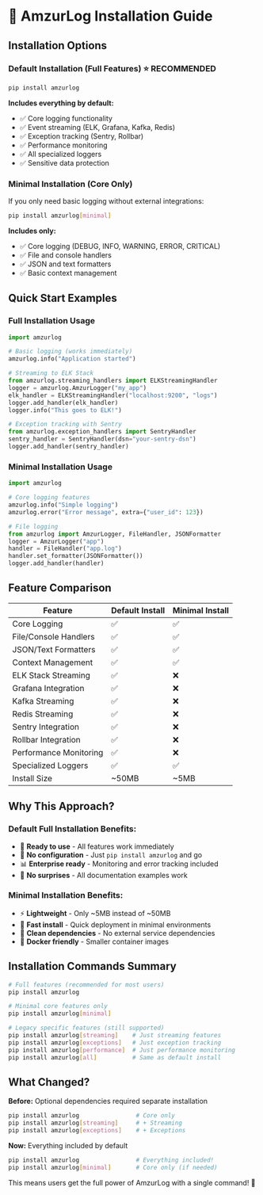 # 🚀 AmzurLog Installation Guide

## Installation Options

### Default Installation (Full Features) ⭐ **RECOMMENDED**

```bash
pip install amzurlog
```

**Includes everything by default:**
- ✅ Core logging functionality
- ✅ Event streaming (ELK, Grafana, Kafka, Redis)
- ✅ Exception tracking (Sentry, Rollbar)
- ✅ Performance monitoring
- ✅ All specialized loggers
- ✅ Sensitive data protection

### Minimal Installation (Core Only)

If you only need basic logging without external integrations:

```bash
pip install amzurlog[minimal]
```

**Includes only:**
- ✅ Core logging (DEBUG, INFO, WARNING, ERROR, CRITICAL)
- ✅ File and console handlers
- ✅ JSON and text formatters
- ✅ Basic context management

## Quick Start Examples

### Full Installation Usage

```python
import amzurlog

# Basic logging (works immediately)
amzurlog.info("Application started")

# Streaming to ELK Stack
from amzurlog.streaming_handlers import ELKStreamingHandler
logger = amzurlog.AmzurLogger("my_app")
elk_handler = ELKStreamingHandler("localhost:9200", "logs")
logger.add_handler(elk_handler)
logger.info("This goes to ELK!")

# Exception tracking with Sentry
from amzurlog.exception_handlers import SentryHandler
sentry_handler = SentryHandler(dsn="your-sentry-dsn")
logger.add_handler(sentry_handler)
```

### Minimal Installation Usage

```python
import amzurlog

# Core logging features
amzurlog.info("Simple logging")
amzurlog.error("Error message", extra={"user_id": 123})

# File logging
from amzurlog import AmzurLogger, FileHandler, JSONFormatter
logger = AmzurLogger("app")
handler = FileHandler("app.log")
handler.set_formatter(JSONFormatter())
logger.add_handler(handler)
```

## Feature Comparison

| Feature | Default Install | Minimal Install |
|---------|----------------|-----------------|
| Core Logging | ✅ | ✅ |
| File/Console Handlers | ✅ | ✅ |
| JSON/Text Formatters | ✅ | ✅ |
| Context Management | ✅ | ✅ |
| ELK Stack Streaming | ✅ | ❌ |
| Grafana Integration | ✅ | ❌ |
| Kafka Streaming | ✅ | ❌ |
| Redis Streaming | ✅ | ❌ |
| Sentry Integration | ✅ | ❌ |
| Rollbar Integration | ✅ | ❌ |
| Performance Monitoring | ✅ | ❌ |
| Specialized Loggers | ✅ | ✅ |
| Install Size | ~50MB | ~5MB |

## Why This Approach?

### Default Full Installation Benefits:
- 🎯 **Ready to use** - All features work immediately
- 🚀 **No configuration** - Just `pip install amzurlog` and go
- 📊 **Enterprise ready** - Monitoring and error tracking included
- 🔧 **No surprises** - All documentation examples work

### Minimal Installation Benefits:
- ⚡ **Lightweight** - Only ~5MB instead of ~50MB
- 🏃 **Fast install** - Quick deployment in minimal environments
- 🧹 **Clean dependencies** - No external service dependencies
- 🐳 **Docker friendly** - Smaller container images

## Installation Commands Summary

```bash
# Full features (recommended for most users)
pip install amzurlog

# Minimal core features only
pip install amzurlog[minimal]

# Legacy specific features (still supported)
pip install amzurlog[streaming]    # Just streaming features
pip install amzurlog[exceptions]   # Just exception tracking
pip install amzurlog[performance]  # Just performance monitoring
pip install amzurlog[all]          # Same as default install
```

## What Changed?

**Before:** Optional dependencies required separate installation
```bash
pip install amzurlog                # Core only
pip install amzurlog[streaming]     # + Streaming
pip install amzurlog[exceptions]    # + Exceptions
```

**Now:** Everything included by default
```bash
pip install amzurlog                # Everything included!
pip install amzurlog[minimal]       # Core only (if needed)
```

This means users get the full power of AmzurLog with a single command! 🎉